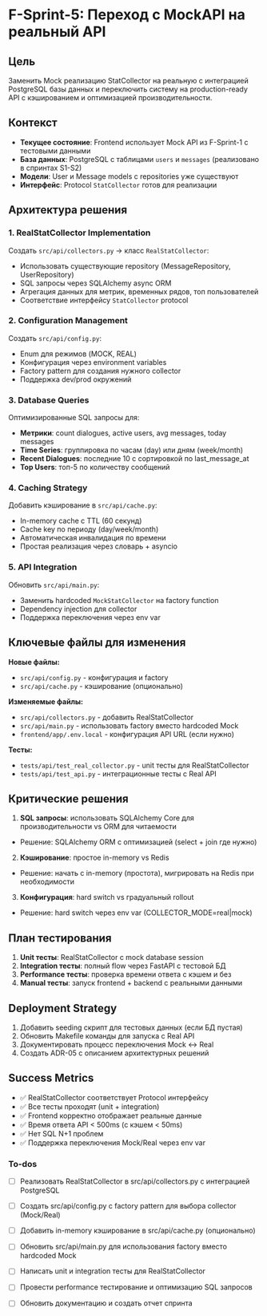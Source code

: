 <!-- 93d93ed6-9574-45ce-ab26-9c838b785ed0 e150ab9b-42e8-4b6d-bd42-7fb5bf03eaee -->
# F-Sprint-5: Переход с MockAPI на реальный API

## Цель

Заменить Mock реализацию StatCollector на реальную с интеграцией PostgreSQL базы данных и переключить систему на production-ready API с кэшированием и оптимизацией производительности.

## Контекст

- **Текущее состояние**: Frontend использует Mock API из F-Sprint-1 с тестовыми данными
- **База данных**: PostgreSQL с таблицами `users` и `messages` (реализовано в спринтах S1-S2)
- **Модели**: User и Message models с repositories уже существуют
- **Интерфейс**: Protocol `StatCollector` готов для реализации

## Архитектура решения

### 1. RealStatCollector Implementation

Создать `src/api/collectors.py` → класс `RealStatCollector`:

- Использовать существующие repository (MessageRepository, UserRepository)
- SQL запросы через SQLAlchemy async ORM
- Агрегация данных для метрик, временных рядов, топ пользователей
- Соответствие интерфейсу `StatCollector` protocol

### 2. Configuration Management

Создать `src/api/config.py`:

- Enum для режимов (MOCK, REAL)
- Конфигурация через environment variables
- Factory pattern для создания нужного collector
- Поддержка dev/prod окружений

### 3. Database Queries

Оптимизированные SQL запросы для:

- **Метрики**: count dialogues, active users, avg messages, today messages
- **Time Series**: группировка по часам (day) или дням (week/month)
- **Recent Dialogues**: последние 10 с сортировкой по last_message_at
- **Top Users**: топ-5 по количеству сообщений

### 4. Caching Strategy

Добавить кэширование в `src/api/cache.py`:

- In-memory cache с TTL (60 секунд)
- Cache key по периоду (day/week/month)
- Автоматическая инвалидация по времени
- Простая реализация через словарь + asyncio

### 5. API Integration

Обновить `src/api/main.py`:

- Заменить hardcoded `MockStatCollector` на factory function
- Dependency injection для collector
- Поддержка переключения через env var

## Ключевые файлы для изменения

**Новые файлы:**

- `src/api/config.py` - конфигурация и factory
- `src/api/cache.py` - кэширование (опционально)

**Изменяемые файлы:**

- `src/api/collectors.py` - добавить RealStatCollector
- `src/api/main.py` - использовать factory вместо hardcoded Mock
- `frontend/app/.env.local` - конфигурация API URL (если нужно)

**Тесты:**

- `tests/api/test_real_collector.py` - unit тесты для RealStatCollector
- `tests/api/test_api.py` - интеграционные тесты с Real API

## Критические решения

1. **SQL запросы**: использовать SQLAlchemy Core для производительности vs ORM для читаемости

- Решение: SQLAlchemy ORM с оптимизацией (select + join где нужно)

2. **Кэширование**: простое in-memory vs Redis

- Решение: начать с in-memory (простота), мигрировать на Redis при необходимости

3. **Конфигурация**: hard switch vs градуальный rollout

- Решение: hard switch через env var (COLLECTOR_MODE=real|mock)

## План тестирования

1. **Unit тесты**: RealStatCollector с mock database session
2. **Integration тесты**: полный flow через FastAPI с тестовой БД
3. **Performance тесты**: проверка времени ответа с кэшем и без
4. **Manual тесты**: запуск frontend + backend с реальными данными

## Deployment Strategy

1. Добавить seeding скрипт для тестовых данных (если БД пустая)
2. Обновить Makefile команды для запуска с Real API
3. Документировать процесс переключения Mock ↔ Real
4. Создать ADR-05 с описанием архитектурных решений

## Success Metrics

- ✅ RealStatCollector соответствует Protocol интерфейсу
- ✅ Все тесты проходят (unit + integration)
- ✅ Frontend корректно отображает реальные данные
- ✅ Время ответа API < 500ms (с кэшем < 50ms)
- ✅ Нет SQL N+1 проблем
- ✅ Поддержка переключения Mock/Real через env var

### To-dos

- [ ] Реализовать RealStatCollector в src/api/collectors.py с интеграцией PostgreSQL
- [ ] Создать src/api/config.py с factory pattern для выбора collector (Mock/Real)
- [ ] Добавить in-memory кэширование в src/api/cache.py (опционально)
- [ ] Обновить src/api/main.py для использования factory вместо hardcoded Mock
- [ ] Написать unit и integration тесты для RealStatCollector
- [ ] Провести performance тестирование и оптимизацию SQL запросов
- [ ] Обновить документацию и создать отчет спринта

